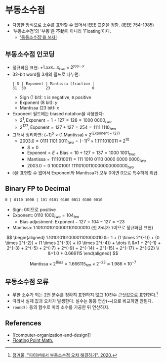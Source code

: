 # 부동소수점

* 다양한 방식으로 소수를 표현할 수 있어서 IEEE 표준을 정함. (IEEE 754-1985)
* '부동소수점'의 '부동'은 不動이 아니라 'Floating'이다.
  * ['둥둥소수점'을 쓰자!](https://twitter.com/search?q=%EB%91%A5%EB%91%A5%EC%86%8C%EC%88%98%EC%A0%90)

## 부동소수점 인코딩

* 정규화된 표현: $+1.xxx \dots x_{two} \times 2^{yyy \dots y}$
* 32-bit word를 3개의 필드로 나누면:
  ```
  | S | Exponent | Mantissa (fraction |
  31  30         23                   0
  ```
  * Sign (1 bit): `1` is negative, `0` positive
  * Exponent (8 bit): $y$
  * Mantissa (23 bit): $x$
* Exponent 필드에는 biased notation을 사용한다:
  * $2^1, \text{Exponent} = 1 + 127 = 128 = 1000 \ 0000_{two}$
  * $2^{127}, \text{Exponent} = 127 + 127 = 254 = 1111 \ 1110_{two}$
* 그래서 정리하면: $(-1)^S \times (1.\text{Mantissa}) \times 2^{(\text{Exponent} - 127)}$
  * $2003.0 = 0111 \ 1101 \ 0011_{two} = (-1)^0 \times 1.1111010011 \times 2^10$
    * $S = 0$
    * $\text{Exponent} = E + \text{Bias} = 10 + 127 = 137 = 1000 \ 1001_{two}$
    * $\text{Mantissa} = 1111010011 = 111 \ 1010 \ 0110 \ 0000 \ 0000 \ 0000_{two}$
    * $2003.0 = 0 \ 10001001 \ 11110100110000000000000_{two}$
* `0`을 표현할 수 없어서 Exponent와 Mantissa가 모두 0이면 0으로 특수하게 취급.

## Binary FP to Decimal

```
0 | 0110 1000 | 101 0101 0100 0011 0100 0010
```

* Sign: $0$이므로 positive
* Exponent: $0110 \ 1000_{two} = 104_{ten}$
  * Bias adjustment: $\text{Exponent} - 127 = 104 - 127 = -23$
* Mantissa: $1.10101010100001101000010$ (첫 자리가 `1`이므로 정규화된 표현)

$$
\begin{aligned}
1.10101010100001101000010 &= 1 + (1 \times 2^{-1}) + (0 \times 2^{-2}) + (1 \times 2^{-3}) + (0 \times 2^{-4}) + \dots \\
&=1 + 2^{-1} + 2^{-3} + 2^{-5} + 2^{-7} + 2^{-9} + 2^{-14} + 2^{-15} + 2^{-17} + 2^{-22} \\
&=1.0 + 0.666115
\end{aligned}
$$

$$
\text{Mantissa} \times 2^{Bias} = 1.666115_{ten} \times 2^{-23} \approx 1.986 \times 10^{-7}
$$

## 부동소수점 오류

* 무한 소수가 되는 2진 분수를 정확히 표현하지 않고 10진수 근삿값으로 표현한다.[^winterjung]
* 따라서 실제 값과 오차가 발생한다. 실수는 동등 연산(`==`)으로 비교하면 안된다.
* `round()` 등의 함수로 미리 소수를 가공한 뒤 연산하자.

## References

* [[computer-organization-and-design]]
* [Floating Point Math.](https://0.30000000000000004.com/)

[^winterjung]: [정겨울, "파이썬에서 부동소수점 오차 해결하기", 2020.](https://blog.winterjung.dev/2020/01/06/floating-point-in-python)
